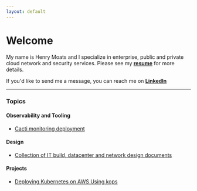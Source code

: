 ```yaml
---
layout: default
---
```


# Welcome

My name is Henry Moats and I specialize in enterprise, public and private cloud network and security services. Please see my **[resume](/docs/Henry-Moats-Resume-For-Github-IO.pdf)** for more details.

If you'd like to send me a message, you can reach me on **[LinkedIn](https://linkedin.com/hmoats)**

---

### Topics

#### Observability and Tooling
- [Cacti monitoring deployment](https://github.com/hmoats/cacti)

#### Design
- [Collection of IT build, datacenter and network design documents](https://github.com/hmoats/group-design-docs-public)

#### Projects
- [Deploying Kubernetes on AWS Using kops](/docs/kops/Deploying-kubernetes-on-AWS-using-kops.md)

